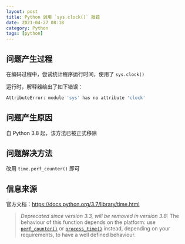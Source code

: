 ```yaml
---
layout: post
title: Python 调用 `sys.clock()` 报错
date: 2021-04-27 08:18
category: Python
tags: [python] 
---
```


## 问题产生过程

在编码过程中，尝试统计程序运行时间，使用了 `sys.clock()`

运行时，解释器给出了如下错误：

```sh
AttributeError: module 'sys' has no attribute 'clock'
```

## 问题产生原因

自 Python 3.8 起，该方法已被正式移除

## 问题解决方法

改用 `time.perf_counter()` 即可

## 信息来源

官方文档：https://docs.python.org/3.7/library/time.html

> *Deprecated since version 3.3, will be removed in version 3.8:* The behaviour of this function depends on the platform: use [`perf_counter()`](https://docs.python.org/3.7/library/time.html#time.perf_counter) or [`process_time()`](https://docs.python.org/3.7/library/time.html#time.process_time) instead, depending on your requirements, to have a well defined behaviour.
